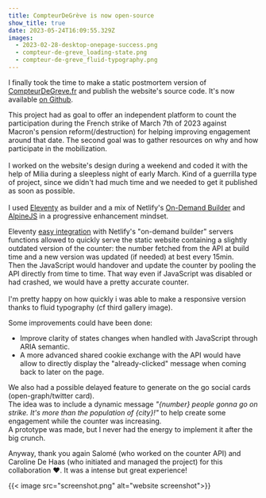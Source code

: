 ```yaml
---
title: CompteurDeGrève is now open-source
show_title: true
date: 2023-05-24T16:09:55.329Z
images:
  - 2023-02-28-desktop-onepage-success.png
  - compteur-de-greve_loading-state.png
  - compteur-de-greve_fluid-typography.png
---
```

I finally took the time to make a static postmortem version of [CompteurDeGreve.fr](http://CompteurDeGreve.fr "http\://compteurdegreve.fr/") and publish the website's source code. It's now available [on Github](https://github.com/GuerillaHQ/compteur-de-greve "https\://github.com/GuerillaHQ/compteur-de-greve").

This project had as goal to offer an independent platform to count the participation during the French strike of March 7th of 2023 against Macron's pension reform(/destruction) for helping improving engagement around that date. The second goal was to gather resources on why and how participate in the mobilization.\
\
I worked on the website's design during a weekend and coded it with the help of Milia during a sleepless night of early March. Kind of a guerrilla type of project, since we didn't had much time and we needed to get it published as soon as possible.  \
\
I used [Eleventy](https://www.11ty.dev) as builder and a mix of Netlify's [On-Demand Builder](https://www.netlify.com/blog/2021/04/14/faster-builds-for-large-sites-on-netlify-with-on-demand-builders-now-in-early-access/) and [AlpineJS](https://alpinejs.dev) in a progressive enhancement mindset. 

Eleventy [easy integration](https://www.11ty.dev/docs/plugins/serverless/) with Netlify's "on-demand builder" servers functions allowed to quickly serve the static website containing a slightly outdated version of the counter: the number fetched from the API at build time and a new version was updated (if needed) at best every 15min. \
Then the JavaScript would handover and update the counter by pooling the API directly from time to time. That way even if JavaScript was disabled or had crashed, we would have a pretty accurate counter.\
\
I'm pretty happy on how quickly i was able to make a responsive version thanks to fluid typography (cf third gallery image).


Some improvements could have been done:

* Improve clarity of states changes when handled with JavaScript through ARIA semantic. 
* A more advanced shared cookie exchange with the API would have allow to directly display the "already-clicked" message when coming back to later on the page. 

We also had a possible delayed feature to generate on the go social cards (open-graph/twitter card).\
The idea was to include a dynamic message *"{number} people gonna go on strike. It's more than the population of {city}!"* to help create some engagement while the counter was increasing. \
A prototype was made, but I never had the energy to implement it after the big crunch.

Anyway, thank you again Salomé (who worked on the counter API) and Caroline De Haas (who initiated and managed the project) for this collaboration ❤️. It was a intense but great experience!

{{< image src="screenshot.png" alt="website screenshot">}}